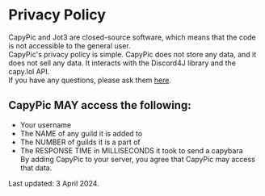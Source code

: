 # Privacy Policy
CapyPic and Jot3 are closed-source software, which means that the code is not accessible to the general user.  
CapyPic's privacy policy is simple. CapyPic does not store any data, and it does not sell any data. It interacts with the Discord4J library and the capy.lol API.  
If you have any questions, please ask them [here](https://discord.gg/qaQ2xH52aq).  
## CapyPic MAY access the following:  
* Your username  
* The NAME of any guild it is added to  
* The NUMBER of guilds it is a part of  
* The RESPONSE TIME in MILLISECONDS it took to send a capybara  
By adding CapyPic to your server, you agree that CapyPic may access that data.

Last updated: 3 April 2024.
